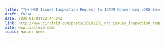 ```yaml
---
title: "The NRO Issues Inspection Request to ICANN Concerning .ORG Sale"
draft: false
date: 2020-01-01T22:44:04Z
link: http://www.circleid.com/posts/20191231_nro_issues_inspection_request_to_icann_for_dot_org_sale/?utm_medium=RSS&utm_source=hune
site: www.circleid.com
topic: Hacker News  

---
```

